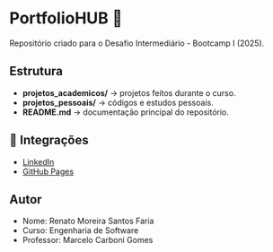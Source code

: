 # PortfolioHUB 💼

Repositório criado para o Desafio Intermediário - Bootcamp I (2025).

## Estrutura
- **projetos_academicos/** → projetos feitos durante o curso.
- **projetos_pessoais/** → códigos e estudos pessoais.
- **README.md** → documentação principal do repositório.

## 🔗 Integrações
- [LinkedIn](https://www.linkedin.com/in/renato-moreira-31a53b379/)
- [GitHub Pages](https://github.com/RenatoMoreira137/PortfolioHUB)

## Autor
- Nome: Renato Moreira Santos Faria
- Curso: Engenharia de Software
- Professor: Marcelo Carboni Gomes

